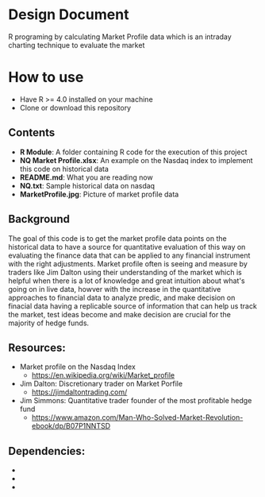 # Design Document
R programing by calculating Market Profile data which is an intraday charting technique to evaluate the market

# How to use
* Have R >= 4.0 installed on your machine
* Clone or download this repository

## Contents
* __R Module__: A folder containing R code for the execution of this project
* __NQ Market Profile.xlsx__: An example on the Nasdaq index to implement this code on historical data
* __README.md__: What you are reading now
* __NQ.txt__: Sample historical data on nasdaq
* __MarketProfile.jpg__: Picture of market profile data 


## Background

 The goal of this code is to get the market profile data points on the historical data to have a source for quantitative evaluation of this way on evaluating the finance data that can be applied to any financial instrument with the right adjustments. Market profile often is seeing and measure by traders like Jim Dalton using their understanding of the market which is helpful when there is a lot of knowledge and great intuition about what's going on in live data, howver with the increase in the quantitative approaches to financial data to analyze predic, and make decision on finacial data having a replicable source of information that can help us track the market, test ideas become and make decision are crucial for the majority of hedge funds.
 
## Resources:
* Market profile on the Nasdaq Index
  * https://en.wikipedia.org/wiki/Market_profile
* Jim Dalton: Discretionary trader on Market Porfile
  * https://jimdaltontrading.com/ 
* Jim Simmons: Quantitative trader founder of the most profitable hedge fund 
  * https://www.amazon.com/Man-Who-Solved-Market-Revolution-ebook/dp/B07P1NNTSD 

## Dependencies:
*
*
*

 

